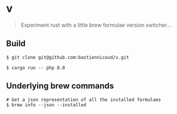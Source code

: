 # v

> Experiment rust with a little brew formulae version switcher...

## Build

```
$ git clone git@github.com:bastiennicoud/v.git

$ cargo run -- php 8.0
```

## Underlying brew commands

```
# Get a json representation of all the installed formulaes
$ brew info --json --installed
```
